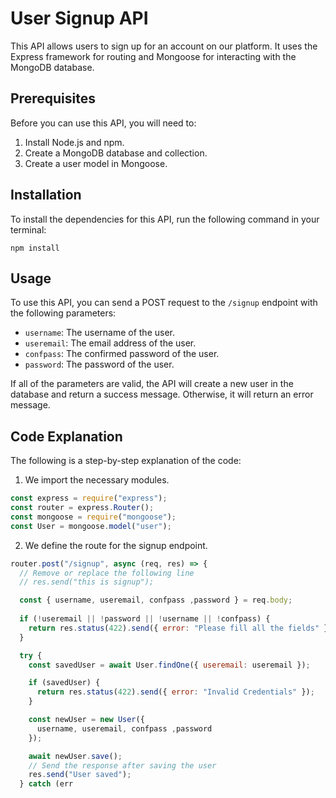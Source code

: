  # User Signup API

This API allows users to sign up for an account on our platform. It uses the Express framework for routing and Mongoose for interacting with the MongoDB database.

## Prerequisites

Before you can use this API, you will need to:

1. Install Node.js and npm.
2. Create a MongoDB database and collection.
3. Create a user model in Mongoose.

## Installation

To install the dependencies for this API, run the following command in your terminal:

```
npm install
```

## Usage

To use this API, you can send a POST request to the `/signup` endpoint with the following parameters:

* `username`: The username of the user.
* `useremail`: The email address of the user.
* `confpass`: The confirmed password of the user.
* `password`: The password of the user.

If all of the parameters are valid, the API will create a new user in the database and return a success message. Otherwise, it will return an error message.

## Code Explanation

The following is a step-by-step explanation of the code:

1. We import the necessary modules.

```javascript
const express = require("express");
const router = express.Router();
const mongoose = require("mongoose");
const User = mongoose.model("user");
```

2. We define the route for the signup endpoint.

```javascript
router.post("/signup", async (req, res) => {
  // Remove or replace the following line
  // res.send("this is signup");

  const { username, useremail, confpass ,password } = req.body;
 
  if (!useremail || !password || !username || !confpass) {
    return res.status(422).send({ error: "Please fill all the fields" });
  }

  try {
    const savedUser = await User.findOne({ useremail: useremail });

    if (savedUser) {
      return res.status(422).send({ error: "Invalid Credentials" });
    }

    const newUser = new User({
      username, useremail, confpass ,password
    });

    await newUser.save();
    // Send the response after saving the user
    res.send("User saved");
  } catch (err

